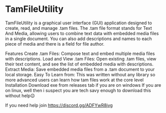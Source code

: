 # TamFileUtility
TamFileUtility is a graphical user interface (GUI) application designed to create, read, and manage .tam files. The .tam file format stands for Text And Media, allowing users to combine text data with embedded media files in a single document. You can also add descriptions and names to each piece of media and there is a field for file author.

Features
Create .tam Files: Compose text and embed multiple media files with descriptions.
Load and View .tam Files: Open existing .tam files, view their text content, and see the list of embedded media with descriptions.
Extract Media: Save embedded media files from a .tam document to your local storage.
Easy To Learn from: This was written without any library so more advanced users can learn how tam files work at the core level
Installation
Download exe from releases tab if you are on windows
If you are on linux, well then i suspect you are tech savy enough to download this without help😉


If you need help join https://discord.gg/ADFYwR8jvg
